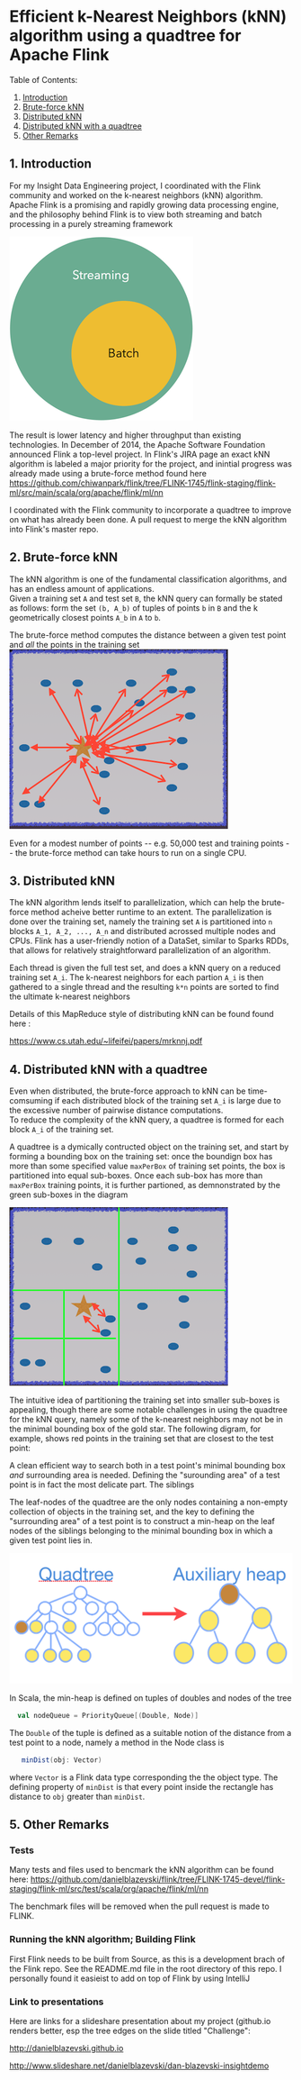 # Efficient k-Nearest Neighbors (kNN) algorithm using a quadtree for Apache Flink


Table of Contents:

1. [Introduction](README.md#1-introduction)
2. [Brute-force kNN](README.md#2-brute-force-knn)
3. [Distributed kNN](README.md#3-distributed-knn) 
4. [Distributed kNN with a quadtree](README.md#4-distrubuted-knn-with-a-quadtree)
5. [Other Remarks](README.md#4-other-remarks)

## 1. Introduction
For my Insight Data Engineering project, I coordinated with the Flink community and worked on the k-nearest neighbors (kNN) algorithm.  Apache Flink is a promising and rapidly growing data processing engine, and the philosophy behind Flink is to view both streaming and batch processing in a purely streaming framework

![](img/streaming-venn-resize.png)

The result is lower latency and higher throughput than existing technologies.  In December of 2014, the Apache Software Foundation announced Flink a top-level project.  In Flink's JIRA page
an exact kNN algorithm is labeled a major priority for the project, and inintial progress was already made using a brute-force method found here
https://github.com/chiwanpark/flink/tree/FLINK-1745/flink-staging/flink-ml/src/main/scala/org/apache/flink/ml/nn

I coordinated with the Flink community to incorporate a quadtree to improve on what has already been done.  A pull request to merge the kNN algorithm into Flink's master repo.

## 2. Brute-force kNN

The kNN algorithm is one of the fundamental classification algorithms, and has an endless amount of applications.  
Given a training set `A` and test set `B`, the kNN query can formally be stated as follows:  form the set `(b, A_b)` of tuples of points `b` in `B` and the k geometrically closest points `A_b` in `A` to `b`.  

The brute-force method computes the distance between a given test point and *all* the points in the training set
![](img/brute-force.png)

Even for a modest number of points -- e.g. 50,000 test and training points -- the brute-force method can take hours to run on a single CPU.  

## 3. Distributed kNN

The kNN algorithm lends itself to parallelization, which can help the brute-force method acheive better runtime to an extent.   The parallelization is done over the training set, namely the training set `A` is partitioned into `n` blocks `A_1, A_2, ..., A_n` and distributed acrossed multiple nodes and CPUs.  Flink has a user-friendly notion of a DataSet, similar to Sparks RDDs, that allows for relatively straightforward parallelization of an algorithm.  

Each thread is given the full test set, and does a kNN query on a reduced training set `A_i`.  The k-nearest neighbors for each partion `A_i` is then gathered to a single thread and the resulting `k*n` points are sorted to find the ultimate k-nearest neighbors

Details of this MapReduce style of distributing kNN can be found found here :

https://www.cs.utah.edu/~lifeifei/papers/mrknnj.pdf

## 4. Distributed kNN with a quadtree

Even when distributed, the brute-force approach to kNN can be time-comsuming if each distributed block of the training set `A_i` is large due to the excessive number of pairwise distance computations.  
To reduce the complexity of the kNN query, a quadtree is formed for each block `A_i` of the training set. 

A quadtree is a dymically contructed object on the training set, and start by forming a bounding box on the training set: once the boundign box has more than some specified value `maxPerBox` of training set points, the box is partitioned into equal sub-boxes.  Once each sub-box has more than `maxPerBox` training points, it is further partioned, as demnonstrated by the green sub-boxes in the diagram

![](img/quadtree.png)

The intuitive idea of partitioning the training set into smaller sub-boxes is appealing, though there are some notable challenges in using the quadtree for the kNN query, namely some of the k-nearest neighbors may not be in the minimal bounding box of the gold star.  The following digram, for example, shows red points in the training set that are closest to the test point:

A clean efficient way to search both in a test point's minimal bounding box *and* surrounding area is needed.  Defining the "surounding area" of a test point is in fact the most delicate part.  The siblings

The leaf-nodes of the quadtree are the only nodes containing a non-empty collection of objects in the training set, and the key to defining the "surrounding area" of a test point is to construct a min-heap on the leaf nodes of the siblings belonging to the minimal bounding box in which a given test point lies in.

![](img/auxiliariy-heap.png)


In Scala, the min-heap is defined on tuples of doubles and nodes of the tree
```scala
  val nodeQueue = PriorityQueue[(Double, Node)]
```
The `Double` of the tuple is defined as a suitable notion of the distance from a test point to a node, namely a method in the Node class is 
``` scala
   minDist(obj: Vector)
```
where `Vector` is a Flink data type corresponding the the object type.  The defining property of `minDist` is that every point inside the rectangle has distance to `obj` greater than `minDist`.  

## 5. Other Remarks

### Tests
Many tests and files used to bencmark the kNN algorithm can be found here:
https://github.com/danielblazevski/flink/tree/FLINK-1745-devel/flink-staging/flink-ml/src/test/scala/org/apache/flink/ml/nn

The benchmark files will be removed when the pull request is made to FLINK.

### Running the kNN algorithm; Building Flink
First Flink needs to be built from Source, as this is a development brach of the Flink repo.  See the README.md file in the root directory of this repo.  I personally found it easieist to add on top of Flink by using IntelliJ


### Link to presentations
Here are links for a slideshare presentation about my project (github.io renders better, esp the tree edges on the slide titled "Challenge":

http://danielblazevski.github.io

http://www.slideshare.net/danielblazevski/dan-blazevski-insightdemo

